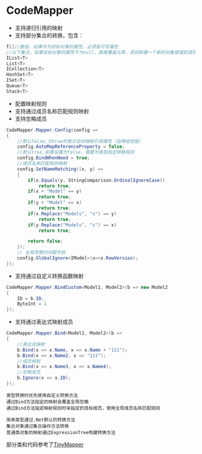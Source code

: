 # CodeMapper

- 支持递归引用的映射
- 支持部分集合的转换，包含：
```cs
T[]//数组，如果作为目标对象的属性，必须是可写属性
//以下集合，如果目标对象的属性不为null，直接覆盖元素，否则新建一个新的对象赋值到成员
IList<T>
List<T>
ICollection<T>
HashSet<T>
ISet<T>
Queue<T>
Stack<T>
```
- 配置映射规则
- 支持通过成员名称匹配规则映射
- 支持忽略成员
```cs
CodeMapper.Mapper.Config(config =>
{
    //默认false,为true时表示自动映射引用属性（会降低性能）
    config.AutoMapReferenceProperty = false;
    //默认true,如果设置为false，需要为类型指定转换规则
    config.BindWhenNeed = true;
    //成员名称匹配规则映射
    config.SetNameMatching((x, y) =>
    {
        if(x.Equals(y, StringComparison.OrdinalIgnoreCase))
            return true;
        if(x + "Model" == y)
            return true;
        if(y + "Model" == x)
            return true;
        if(x.Replace("Models", "s") == y)
            return true;
        if(y.Replace("Models", "s") == x)
            return true;

        return false;
    });
    // 全局忽略时间戳字段
    config.GlobalIgnore<IModel>(x=>x.RowVersion);
});
```

- 支持通过自定义转换函数映射
```cs
CodeMapper.Mapper.BindCustom<Model1, Model2>(b => new Model2
{
    ID = b.ID,
    ByteInt = 1
}); 
```
- 支持通过表达式映射成员
```cs
CodeMapper.Mapper.Bind<Model1, Model2>(b =>
{
    //表达式映射
    b.Bind(x => x.Name, x => x.Name + "111");
    b.Bind(x => x.Name2, x => "111");
    //成员映射
    b.Bind(x => x.Name3, x => x.Name4);
    //忽略成员
    b.Ignore(x => x.ID);
});
```

```
类型转换时优先使用自定义转换方法
通过Bind方法指定的映射会覆盖全局忽略
通过Bind方法指定映射规则时未指定的目标成员，使用全局成员名称匹配规则
```
```
简单类型通过.Net默认的转换方法
集合对象通过集合操作方法转换
普通类对象的映射通过ExpressionTree构建转换方法
```

部分类和代码参考了[TinyMapper](https://github.com/TinyMapper/TinyMapper "TinyMapper")